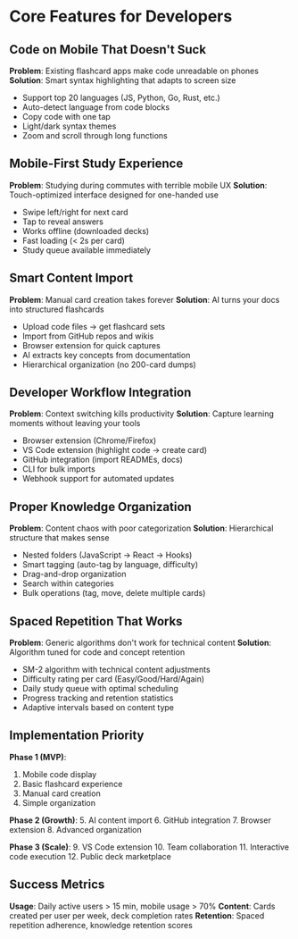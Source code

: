 # Core Features for Developers

## Code on Mobile That Doesn't Suck
**Problem**: Existing flashcard apps make code unreadable on phones
**Solution**: Smart syntax highlighting that adapts to screen size

- Support top 20 languages (JS, Python, Go, Rust, etc.)
- Auto-detect language from code blocks
- Copy code with one tap
- Light/dark syntax themes
- Zoom and scroll through long functions

## Mobile-First Study Experience
**Problem**: Studying during commutes with terrible mobile UX
**Solution**: Touch-optimized interface designed for one-handed use

- Swipe left/right for next card
- Tap to reveal answers
- Works offline (downloaded decks)
- Fast loading (< 2s per card)
- Study queue available immediately

## Smart Content Import
**Problem**: Manual card creation takes forever
**Solution**: AI turns your docs into structured flashcards

- Upload code files → get flashcard sets
- Import from GitHub repos and wikis
- Browser extension for quick captures
- AI extracts key concepts from documentation
- Hierarchical organization (no 200-card dumps)

## Developer Workflow Integration
**Problem**: Context switching kills productivity
**Solution**: Capture learning moments without leaving your tools

- Browser extension (Chrome/Firefox)
- VS Code extension (highlight code → create card)
- GitHub integration (import READMEs, docs)
- CLI for bulk imports
- Webhook support for automated updates

## Proper Knowledge Organization
**Problem**: Content chaos with poor categorization
**Solution**: Hierarchical structure that makes sense

- Nested folders (JavaScript → React → Hooks)
- Smart tagging (auto-tag by language, difficulty)
- Drag-and-drop organization
- Search within categories
- Bulk operations (tag, move, delete multiple cards)

## Spaced Repetition That Works
**Problem**: Generic algorithms don't work for technical content
**Solution**: Algorithm tuned for code and concept retention

- SM-2 algorithm with technical content adjustments
- Difficulty rating per card (Easy/Good/Hard/Again)
- Daily study queue with optimal scheduling
- Progress tracking and retention statistics
- Adaptive intervals based on content type

## Implementation Priority

**Phase 1 (MVP)**:
1. Mobile code display
2. Basic flashcard experience
3. Manual card creation
4. Simple organization

**Phase 2 (Growth)**:
5. AI content import
6. GitHub integration
7. Browser extension
8. Advanced organization

**Phase 3 (Scale)**:
9. VS Code extension
10. Team collaboration
11. Interactive code execution
12. Public deck marketplace

## Success Metrics

**Usage**: Daily active users > 15 min, mobile usage > 70%
**Content**: Cards created per user per week, deck completion rates
**Retention**: Spaced repetition adherence, knowledge retention scores